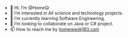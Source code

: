 - 👋 Hi, I’m @HomeQi
- 👀 I’m interested in All science and technology projects.
- 🌱 I’m currently learning Software Engineering.
- 💞️ I’m looking to collaborate on Java or C# project.
- 📫 How to reach me by homeqiw@163.com

<!---
HomeQi/HomeQi is a ✨ special ✨ repository because its `README.md` (this file) appears on your GitHub profile.
You can click the Preview link to take a look at your changes.
--->
